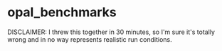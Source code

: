 opal_benchmarks
===============

DISCLAIMER:  I threw this together in 30 minutes, so I'm sure it's totally wrong and in no way represents realistic run conditions.
